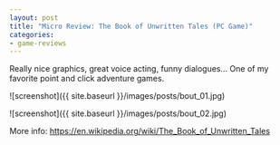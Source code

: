 ```yaml
---
layout: post
title: "Micro Review: The Book of Unwritten Tales (PC Game)"
categories:
- game-reviews
---
```



Really nice graphics, great voice acting, funny dialogues... One of my favorite point and click adventure games. 


![screenshot]({{ site.baseurl }}/images/posts/bout_01.jpg)

![screenshot]({{ site.baseurl }}/images/posts/bout_02.jpg)


<p>More info: <a href="https://en.wikipedia.org/wiki/The_Book_of_Unwritten_Tales">https://en.wikipedia.org/wiki/The_Book_of_Unwritten_Tales</a><p>

